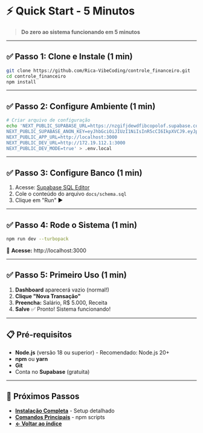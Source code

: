 # ⚡ Quick Start - 5 Minutos

> **Do zero ao sistema funcionando em 5 minutos**

---

## ✅ Passo 1: Clone e Instale (1 min)

```bash
git clone https://github.com/Rica-VibeCoding/controle_financeiro.git
cd controle_financeiro
npm install
```

---

## ✅ Passo 2: Configure Ambiente (1 min)

```bash
# Criar arquivo de configuração
echo 'NEXT_PUBLIC_SUPABASE_URL=https://nzgifjdewdfibcopolof.supabase.co
NEXT_PUBLIC_SUPABASE_ANON_KEY=eyJhbGciOiJIUzI1NiIsInR5cCI6IkpXVCJ9.eyJpc3MiOiJzdXBhYmFzZSIsInJlZiI6Im56Z2lmamRld2RmaWJjb3BvbG9mIiwicm9sZSI6ImFub24iLCJpYXQiOjE3NDc0NjA4NDAsImV4cCI6MjA2MzAzNjg0MH0.O7MKZNx_Cd-Z12iq8h0pq6Sq0bmJazcxDHvlVb4VJQc
NEXT_PUBLIC_APP_URL=http://localhost:3000
NEXT_PUBLIC_DEV_URL=http://172.19.112.1:3000
NEXT_PUBLIC_DEV_MODE=true' > .env.local
```

---

## ✅ Passo 3: Configure Banco (1 min)

1. Acesse: [Supabase SQL Editor](https://supabase.com/dashboard/project/nzgifjdewdfibcopolof/sql)
2. Cole o conteúdo do arquivo `docs/schema.sql`
3. Clique em "Run" ▶️

---

## ✅ Passo 4: Rode o Sistema (1 min)

```bash
npm run dev --turbopack
```

🎉 **Acesse:** http://localhost:3000

---

## ✅ Passo 5: Primeiro Uso (1 min)

1. **Dashboard** aparecerá vazio (normal!)
2. **Clique "Nova Transação"**
3. **Preencha:** Salário, R$ 5.000, Receita
4. **Salve** ✅ Pronto! Sistema funcionando!

---

## 📋 Pré-requisitos

- **Node.js** (versão 18 ou superior) - Recomendado: Node.js 20+
- **npm** ou **yarn**
- **Git**
- Conta no **Supabase** (gratuita)

---

## 🔗 Próximos Passos

- **[Instalação Completa](INSTALACAO-COMPLETA.md)** - Setup detalhado
- **[Comandos Principais](COMANDOS.md)** - npm scripts
- **[← Voltar ao índice](../README.txt)**
